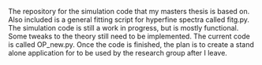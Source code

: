 The repository for the simulation code that my masters thesis is based on. Also included is a general fitting script 
for hyperfine spectra called fitg.py.
The simulation code is still a work in progress, but is mostly functional. Some tweaks to the theory still need to be implemented. The current code is called OP_new.py.
Once the code is finished, the plan is to create a stand alone application for to be used by the research group after I leave.